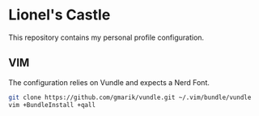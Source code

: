# Lionel's Castle

This repository contains my personal profile configuration.

## VIM

The configuration relies on Vundle and expects a Nerd Font.

```sh
git clone https://github.com/gmarik/vundle.git ~/.vim/bundle/vundle
vim +BundleInstall +qall
```
